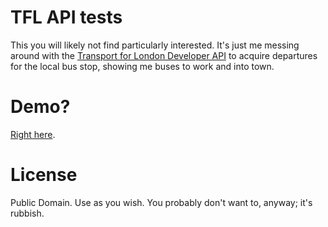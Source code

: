 # TFL API tests

This you will likely not find particularly interested. It's just me messing around with the [Transport for London Developer API](http://www.tfl.gov.uk/businessandpartners/syndication/) to acquire departures for the local bus stop, showing me buses to work and into town.

# Demo?

[Right here](http://havelund.org/tfl/).

# License

Public Domain. Use as you wish. You probably don't want to, anyway; it's rubbish.